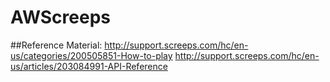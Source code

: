 # AWScreeps

##Reference Material:
    http://support.screeps.com/hc/en-us/categories/200505851-How-to-play
    http://support.screeps.com/hc/en-us/articles/203084991-API-Reference
